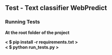 ## Test - Text classifier WebPredict

### Running Tests
**At the root folder of the project**<br>

**< $ pip install -r requirements.txt >**<br>
**< $ python run_tests.py >**

